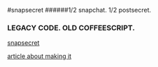 #snapsecret
######1/2 snapchat. 1/2 postsecret.

### LEGACY CODE. OLD COFFEESCRIPT.

[snapsecret](http://snapsecret.com)

[article about making it](https://medium.com/@nickdreckshage/execute-bad-ideas-bd4ec4e352b2)
